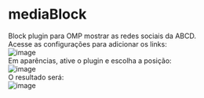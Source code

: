 # mediaBlock
Block plugin para OMP mostrar as redes sociais da ABCD.<br>
Acesse as configurações para adicionar os links:<br>
![image](https://github.com/danielsf93/mediaBlock/assets/114300053/0be68dea-ad65-471c-a1a3-d3eab522f1a2) <br>
Em aparências, ative o plugin e escolha a posição:<br>
![image](https://github.com/danielsf93/mediaBlock/assets/114300053/40212c0e-95dd-4100-b64c-e025feb8e819) <br>
O resultado será:<br>
![image](https://github.com/danielsf93/mediaBlock/assets/114300053/3f6d904b-9abd-4c55-9b79-5ffb99b081a2)



